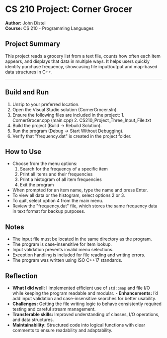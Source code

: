 # CS 210 Project: Corner Grocer
**Author:** John Distel  
**Course:** CS 210 - Programming Languages  

## Project Summary
This project reads a grocery list from a text file, counts how often each item appears, and displays that data in multiple ways. It helps users quickly identify purchase frequency, showcasing file input/output and map-based data structures in C++.

------------------------------------------------------------
Build and Run
------------------------------------------------------------
1. Unzip to your preferred location.
2. Open the Visual Studio solution (CornerGrocer.sln).
3. Ensure the following files are included in the project:
       1. CornerGrocer.cpp (main.cpp)
       2. CS210_Project_Three_Input_File.txt
4. Build the project (Build → Rebuild Solution).
5. Run the program (Debug → Start Without Debugging).
6. Verify that "frequency.dat" is created in the project folder.


## How to Use
- Choose from the menu options:
     1. Search for the frequency of a specific item
     2. Print all items and their frequencies
     3. Print a histogram of all item frequencies
     4. Exit the program
- When prompted for an item name, type the name and press Enter.
- To view all data or the histogram, select options 2 or 3.
- To quit, select option 4 from the main menu.
- Review the "frequency.dat" file, which stores the same frequency data in text format for backup purposes.

## Notes
- The input file must be located in the same directory as the program.
- The program is case-insensitive for item lookup.
- Input validation prevents invalid menu selections.
- Exception handling is included for file reading and writing errors.
- The program was written using ISO C++17 standards.

## Reflection
- **What I did well:** I implemented efficient use of `std::map` and file I/O while keeping the program readable and modular. - **Enhancements:** I’d add input validation and case-insensitive searches for better usability.  
- **Challenges:** Getting the file writing logic to behave consistently required testing and careful stream management.  
- **Transferable skills:** Improved understanding of classes, I/O operations, and data structures.  
- **Maintainability:** Structured code into logical functions with clear comments to ensure readability and adaptability.
